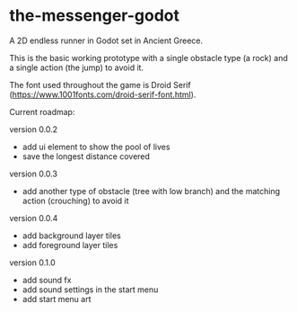 # the-messenger-godot
A 2D endless runner in Godot set in Ancient Greece.

This is the basic working prototype with a single obstacle type (a rock) and a single action (the jump) to avoid it.

The font used throughout the game is Droid Serif (https://www.1001fonts.com/droid-serif-font.html).

Current roadmap:

version 0.0.2
- add ui element to show the pool of lives
- save the longest distance covered

version 0.0.3
- add another type of obstacle (tree with low branch) and the matching action (crouching) to avoid it

version 0.0.4
- add background layer tiles
- add foreground layer tiles

version 0.1.0
- add sound fx
- add sound settings in the start menu
- add start menu art
